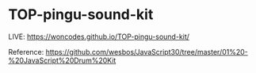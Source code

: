 # TOP-pingu-sound-kit
LIVE: https://woncodes.github.io/TOP-pingu-sound-kit/

Reference: https://github.com/wesbos/JavaScript30/tree/master/01%20-%20JavaScript%20Drum%20Kit
